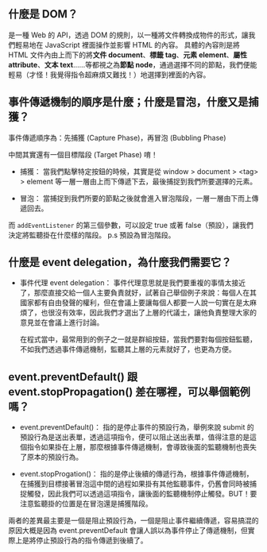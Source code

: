 ## 什麼是 DOM？
是一種 Web 的 API，透過 DOM 的規則，以一種將文件轉換成物件的形式，讓我們輕易地在 JavaScript 裡面操作並影響 HTML 的內容。
具體的內容則是將 HTML 文件內由上而下的將**文件 document**、**標籤 tag**、**元素 element**、**屬性 attribute**、**文本 text**……等都視之為**節點 node**，通過選擇不同的節點，我們便能輕易（才怪！我覺得指令超麻煩又難找！）地選擇到裡面的內容。

## 事件傳遞機制的順序是什麼；什麼是冒泡，什麼又是捕獲？
事件傳遞順序為：先捕獲 (Capture Phase)，再冒泡 (Bubbling Phase)

中間其實還有一個目標階段 (Target Phase) 唷！
- 捕獲：
  當我們點擊特定按鈕的時候，其實是從 window > document > \<tag> > element 等一層一層由上而下傳遞下去，最後捕捉到我們所要選擇的元素。

- 冒泡：
  當捕捉到我們所要的節點之後就會進入冒泡階段，一層一層由下而上傳遞回去。

而 `addEventListener` 的第三個參數，可以設定 true 或著 false（預設），讓我們決定將監聽掛在什麼樣的階段。
p.s 預設為冒泡階段。

## 什麼是 event delegation，為什麼我們需要它？
- 事件代理 event delegation：
  事件代理意思就是我們要重複的事情太接近了，那麼直接交給一個人主要負責就好，試著自己舉個例子來說：每個人在其國家都有自由發聲的權利，但在會議上要讓每個人都要一人說一句實在是太麻煩了，也很沒有效率，因此我們才選出了上層的代議士，讓他負責整理大家的意見並在會議上進行討論。

  在程式當中，最常用到的例子之一就是群組按鈕，當我們要對每個按鈕監聽，不如我們透過事件傳遞機制，監聽其上層的元素就好了，也更為方便。

## event.preventDefault() 跟 event.stopPropagation() 差在哪裡，可以舉個範例嗎？
- event.preventDefault()：
  指的是停止事件的預設行為，舉例來說 submit 的預設行為是送出表單，透過這項指令，便可以阻止送出表單，值得注意的是這個指令如果掛在上層，那麼根據事件傳遞機制，會導致後面的監聽機制也喪失了原本的預設行為。

- event.stopProgation()：
  指的是停止後續的傳遞行為，根據事件傳遞機制，在捕獲到目標接著冒泡這中間的過程如果掛有其他監聽事件，仍舊會同時被捕捉觸發，因此我們可以透過這項指令，讓後面的監聽機制停止觸發。BUT！要注意監聽掛的位置是在冒泡還是捕獲階段。

兩者的差異最主要是一個是阻止預設行為，一個是阻止事件繼續傳遞，容易搞混的原因大概是因為 event.preventDefault 會讓人誤以為事件停止了傳遞機制，但實際上是將停止預設行為的指令傳遞到後續了。
